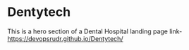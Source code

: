 # Dentytech
This is a hero section of a Dental Hospital landing page
link- https://devopsrudr.github.io/Dentytech/
